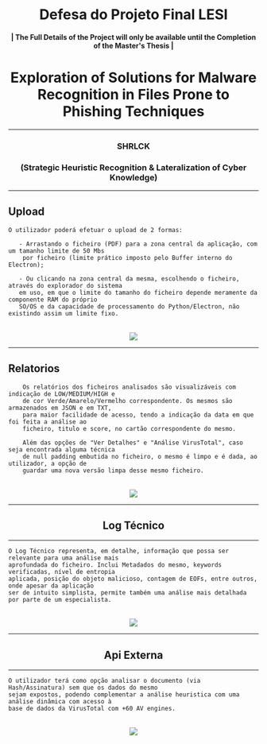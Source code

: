 # <h1 align="center"><b> Defesa do Projeto Final LESI </b></h1>
<h4 align="center">| The Full Details of the Project will only be available until the Completion of the Master's Thesis |</h4>

# <h1 align="center"><b>Exploration of Solutions for Malware Recognition in Files Prone to Phishing Techniques</b></h1>

---

<h3 align="center">SHRLCK</h4>
<h3 align="center">(Strategic Heuristic Recognition & Lateralization of Cyber Knowledge) </h4>


---

<h2>Upload</h2>

    O utilizador poderá efetuar o upload de 2 formas:
       
       - Arrastando o ficheiro (PDF) para a zona central da aplicação, com um tamanho limite de 50 Mbs 
        por ficheiro (limite prático imposto pelo Buffer interno do Electron);
       
       - Ou clicando na zona central da mesma, escolhendo o ficheiro, através do explorador do sistema
       em uso, em que o limite do tamanho do ficheiro depende meramente da componente RAM do próprio
       SO/OS e da capacidade de processamento do Python/Electron, não existindo assim um limite fixo.

<br>

<div align="center">
  <img src = "https://github.com/user-attachments/assets/90717a1b-afb7-40ee-b791-1c98854183fb">
</div>

---

<h2>Relatorios</h2>

        Os relatórios dos ficheiros analisados são visualizáveis com indicação de LOW/MEDIUM/HIGH e 
        de cor Verde/Amarelo/Vermelho correspondente. Os mesmos são armazenados em JSON e em TXT, 
        para maior facilidade de acesso, tendo a indicação da data em que foi feita a análise ao 
        ficheiro, titulo e score, no cartão correspondente do mesmo.
        
        Além das opções de "Ver Detalhes" e "Análise VirusTotal", caso seja encontrada alguma técnica 
        de null padding embutida no ficheiro, o mesmo é limpo e é dada, ao utilizador, a opção de 
        guardar uma nova versão limpa desse mesmo ficheiro.

<br>

<div align="center">
  <img src = "https://github.com/user-attachments/assets/c10e14e2-5a14-4c46-a792-17f7af68b666">
</div>

---

<h2 align="center">Log Técnico</h2>

---

    O Log Técnico representa, em detalhe, informação que possa ser relevante para uma análise mais 
    aprofundada do ficheiro. Inclui Metadados do mesmo, keywords verificadas, nível de entropia 
    aplicada, posição do objeto malicioso, contagem de EOFs, entre outros, onde apesar da aplicação 
    ser de intuito simplista, permite também uma análise mais detalhada por parte de um especialista.


<br>

<div align="center">
  <img src = "https://github.com/user-attachments/assets/615d3339-125b-400c-8e2d-81c3940a48ed">
</div>

---

<h2 align="center">Api Externa</h2>

---

    O utilizador terá como opção analisar o documento (via Hash/Assinatura) sem que os dados do mesmo 
    sejam expostos, podendo complementar a análise heuristica com uma análise dinâmica com acesso à 
    base de dados da VirusTotal com +60 AV engines. 


<br>

<div align="center">
  <img src = "https://github.com/user-attachments/assets/fce51118-9644-4a32-abcb-dab06ff4d959">
</div>



